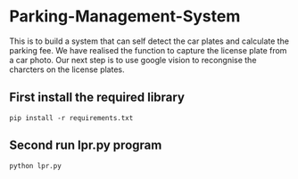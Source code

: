 # Parking-Management-System
This is to build a system that can self detect the car plates and calculate the parking fee. We have realised the function to capture the license plate from a car photo. Our next step is to use google vision to recongnise the charcters on the license plates. 

## First install the required library

    pip install -r requirements.txt 

## Second run lpr.py program
    python lpr.py
